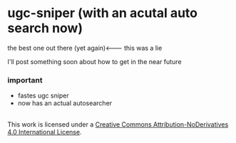 # ugc-sniper (with an acutal auto search now)
the best one out there (yet again)<--- this was a lie

I'll post something soon about how to get in the near future

### important
- fastes ugc sniper 
- now has an actual autosearcher

<a rel="license" href="google.com" style="border-width:0" width="30" height="30" src="https://openailabsprodscus.blob.core.windows.net/private/user-ONd1SfwQr1xhf0UNM62BtkrV/generations/generation-kYsjfnoE7hWEV98m30TtMXWr/image.webp?st=2023-05-23T23%3A37%3A03Z&se=2023-05-24T01%3A35%3A03Z&sp=r&sv=2021-08-06&sr=b&rscd=inline&rsct=image/webp&skoid=15f0b47b-a152-4599-9e98-9cb4a58269f8&sktid=a48cca56-e6da-484e-a814-9c849652bcb3&skt=2023-05-23T21%3A07%3A09Z&ske=2023-05-30T21%3A07%3A09Z&sks=b&skv=2021-08-06&sig=qf6KyRnzFv1XnAv8mtHV9sHS715DCFt8mVeyKkE8acs%3D" /></a><br />This work is licensed under a <a rel="license" href="">Creative Commons Attribution-NoDerivatives 4.0 International License</a>.
